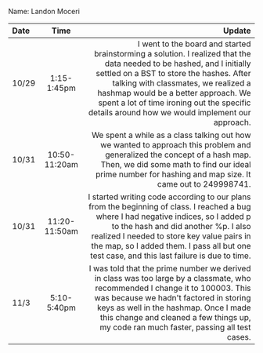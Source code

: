 Name: Landon Moceri

| Date  |     Time      |                                                                                                                                                                                                                                                                                                                                             Update |
|:------|:-------------:|---------------------------------------------------------------------------------------------------------------------------------------------------------------------------------------------------------------------------------------------------------------------------------------------------------------------------------------------------:|
| 10/29 |  1:15-1:45pm  | I went to the board and started brainstorming a solution. I realized that the data needed to be hashed, and I initially settled on a BST to store the hashes. After talking with classmates, we realized a hashmap would be a better approach. We spent a lot of time ironing out the specific details around how we would implement our approach. |
| 10/31 | 10:50-11:20am |                                                                                                                We spent a while as a class talking out how we wanted to approach this problem and generalized the concept of a hash map. Then, we did some math to find our ideal prime number for hashing and map size. It came out to 249998741. |
| 10/31 | 11:20-11:50am |                           I started writing code according to our plans from the beginning of class. I reached a bug where I had negative indices, so I added p to the hash and did another %p. I also realized I needed to store key value pairs in the map, so I added them. I pass all but one test case, and this last failure is due to time. |
| 11/3  |  5:10-5:40pm  |                                        I was told that the prime number we derived in class was too large by a classmate, who recommended I change it to 100003. This was because we hadn't factored in storing keys as well in the hashmap. Once I made this change and cleaned a few things up, my code ran much faster, passing all test cases. |